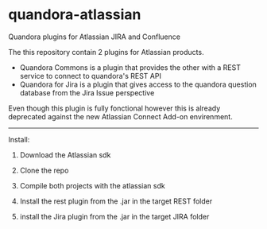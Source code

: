 quandora-atlassian
==================

Quandora plugins for Atlassian JIRA and Confluence

The this repository contain 2 plugins for Atlassian products.

- Quandora Commons is a plugin that provides the other with a REST service to connect to quandora's REST API
- Quandora for Jira is a plugin that gives access to the quandora question database from the Jira Issue perspective

Even though this plugin is fully fonctional however this is already deprecated against the new Atlassian Connect Add-on envirenment.

----------------------------
Install:

1. Download the Atlassian sdk

2. Clone the repo

3. Compile both projects with the atlassian sdk

4. Install the rest plugin from the .jar in the target REST folder

5. install the Jira plugin from the .jar in the target JIRA folder
